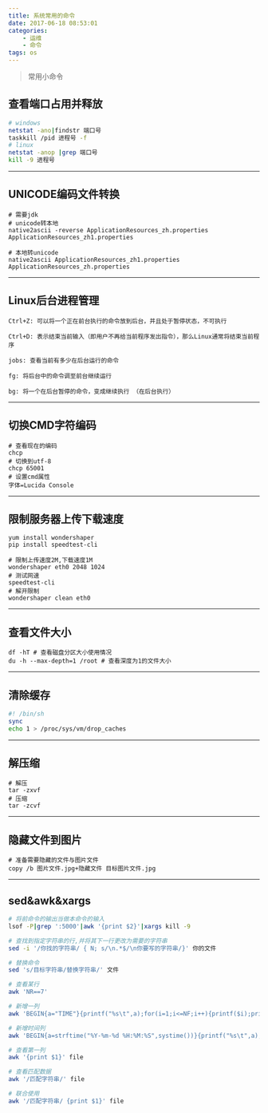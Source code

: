 ```yaml
---
title: 系统常用的命令
date: 2017-06-18 08:53:01
categories: 
	- 运维
	- 命令
tags: os
---
```


> 常用小命令

<!-- more -->

## 查看端口占用并释放
```bash
# windows
netstat -ano|findstr 端口号
taskkill /pid 进程号 -f
# linux
netstat -anop |grep 端口号
kill -9 进程号
```

---

## UNICODE编码文件转换
```
# 需要jdk
# unicode转本地
native2ascii -reverse ApplicationResources_zh.properties ApplicationResources_zh1.properties

# 本地转unicode
native2ascii ApplicationResources_zh1.properties ApplicationResources_zh.properties
```

---

## Linux后台进程管理
```
Ctrl+Z: 可以将一个正在前台执行的命令放到后台，并且处于暂停状态，不可执行

Ctrl+D: 表示结束当前输入（即用户不再给当前程序发出指令），那么Linux通常将结束当前程序

jobs: 查看当前有多少在后台运行的命令

fg: 将后台中的命令调至前台继续运行

bg: 将一个在后台暂停的命令，变成继续执行 （在后台执行）
```

---

## 切换CMD字符编码
```
# 查看现在的编码
chcp
# 切换到utf-8
chcp 65001
# 设置cmd属性
字体=Lucida Console
```

---

## 限制服务器上传下载速度
```
yum install wondershaper
pip install speedtest-cli

# 限制上传速度2M,下载速度1M
wondershaper eth0 2048 1024
# 测试网速
speedtest-cli
# 解开限制
wondershaper clean eth0
```

---

## 查看文件大小 
```
df -hT # 查看磁盘分区大小使用情况
du -h --max-depth=1 /root # 查看深度为1的文件大小
```

---

## 清除缓存
```bash
#! /bin/sh
sync
echo 1 > /proc/sys/vm/drop_caches
```

---

## 解压缩
```
# 解压
tar -zxvf
# 压缩
tar -zcvf
```

---

## 隐藏文件到图片
```
# 准备需要隐藏的文件与图片文件
copy /b 图片文件.jpg+隐藏文件 目标图片文件.jpg
```

---

## sed&awk&xargs
```bash
# 将前命令的输出当做本命令的输入
lsof -P|grep ':5000'|awk '{print $2}'|xargs kill -9

# 查找到指定字符串的行,并将其下一行更改为需要的字符串
sed -i '/你找的字符串/ { N; s/\n.*$/\n你要写的字符串/}' 你的文件

# 替换命令
sed 's/目标字符串/替换字符串/' 文件

# 查看某行
awk 'NR==7'

# 新增一列
awk 'BEGIN{a="TIME"}{printf("%s\t",a);for(i=1;i<=NF;i++){printf($i);printf("\t")}printf("%s","\n")}'

# 新增时间列
awk 'BEGIN{a=strftime("%Y-%m-%d %H:%M:%S",systime())}{printf("%s\t",a);for(i=1;i<=NF;i++){printf($i);printf("\t")}printf("%s","\n")}'

# 查看第一列
awk '{print $1}' file

# 查看匹配数据
awk '/匹配字符串/' file

# 联合使用
awk '/匹配字符串/ {print $1}' file
```